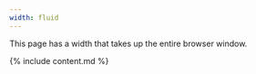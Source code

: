 ```yaml
---
width: fluid
---
```


This page has a width that takes up the entire browser window.

{% include content.md %}
